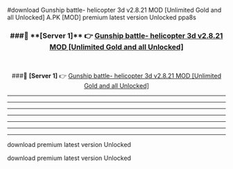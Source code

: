 #download Gunship battle- helicopter 3d v2.8.21 MOD [Unlimited Gold and all Unlocked]  A.PK [MOD] premium latest version Unlocked ppa8s 



<div align="center">
<h3>###🔹 **[Server 1]** 👉 <a href="https://download1apk.web.app/">Gunship battle- helicopter 3d v2.8.21 MOD [Unlimited Gold and all Unlocked] </a></h3><br>


###🔹 **[Server 1]** 👉 <a href="https://download1apk.web.app/">Gunship battle- helicopter 3d v2.8.21 MOD [Unlimited Gold and all Unlocked] </a></h3>
</div>



----------------------------------------------------------

----------------------------------------------------------

----------------------------------------------------------

----------------------------------------------------------

----------------------------------------------------------

----------------------------------------------------------

----------------------------------------------------------

download premium latest version Unlocked

download premium latest version Unlocked
